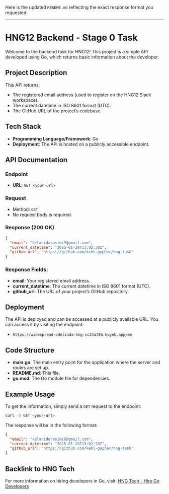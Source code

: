 Here is the updated `README.md` reflecting the exact response format you requested:

---

# HNG12 Backend - Stage 0 Task

Welcome to the backend task for HNG12! This project is a simple API developed using Go, which returns basic information about the developer.

## Project Description

This API returns:
- The registered email address (used to register on the HNG12 Slack workspace).
- The current datetime in ISO 8601 format (UTC).
- The GitHub URL of the project’s codebase.

## Tech Stack

- **Programming Language/Framework**: Go
- **Deployment**: The API is hosted on a publicly accessible endpoint.

## API Documentation

### Endpoint

- **URL**: `GET <your-url>`

### Request

- Method: `GET`
- No request body is required.

### Response (200 OK)

```json
{
  "email": "kelanidarasimi9@gmail.com",
  "current_datetime": "2025-01-29T13:02:28Z",
  "github_url": "https://github.com/kehl-gopher/hng-task"
}
```

### Response Fields:

- **email**: Your registered email address.
- **current_datetime**: The current datetime in ISO 8601 format (UTC).
- **github_url**: The URL of your project’s GitHub repository.

## Deployment

The API is deployed and can be accessed at a publicly available URL. You can access it by visiting the endpoint:

- `https://widespread-odelinda-hng-cc23a786.koyeb.app/me`

## Code Structure

- **main.go**: The main entry point for the application where the server and routes are set up.
- **README.md**: This file.
- **go.mod**: The Go module file for dependencies.

## Example Usage

To get the information, simply send a `GET` request to the endpoint:

```bash
curl -X GET <your-url>
```

The response will be in the following format:

```json
{
  "email": "kelanidarasimi9@gmail.com",
  "current_datetime": "2025-01-29T13:02:28Z",
  "github_url": "https://github.com/kehl-gopher/hng-task"
}
```

## Backlink to HNG Tech

For more information on hiring developers in Go, visit: [HNG Tech - Hire Go Developers](https://hng.tech/hire/golang-developers)
